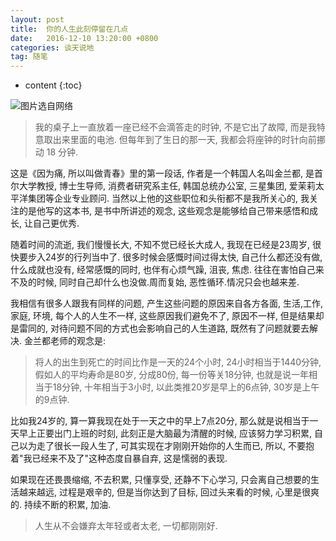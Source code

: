 ```yaml
---
layout: post
title:  你的人生此刻停留在几点
date:   2016-12-10 13:20:00 +0800
categories: 谈天说地
tag: 随笔
---
```


* content
{:toc}



![图片选自网络](http://wallions.com/wp-content/uploads/2016/05/8470-1000x667.jpg)


> 我的桌子上一直放着一座已经不会滴答走的时钟, 不是它出了故障, 而是我特意取出来里面的电池. 但每年到了生日的那一天, 我都会将座钟的时针向前挪动 18 分钟.

这是《因为痛, 所以叫做青春》里的第一段话, 作者是一个韩国人名叫金兰都, 是首尔大学教授, 博士生导师, 消费者研究系主任, 韩国总统办公室, 三星集团, 爱茉莉太平洋集团等企业专业顾问. 当然以上他的这些职位和头衔都不是我所关心的, 我关注的是他写的这本书, 是书中所讲述的观念, 这些观念是能够给自己带来感悟和成长, 让自己更优秀.  

随着时间的流逝, 我们慢慢长大, 不知不觉已经长大成人, 我现在已经是23周岁, 很快要步入24岁的行列当中了. 很多时候会感慨时间过得太快, 自己什么都还没有做, 什么成就也没有, 经常感慨的同时, 也伴有心烦气躁, 沮丧, 焦虑. 往往在害怕自己来不及的时候, 同时自己却什么也没做.周而复始, 恶性循环.情况只会也越来差.

我相信有很多人跟我有同样的问题, 产生这些问题的原因来自各方各面, 生活,工作, 家庭, 环境, 每个人的人生不一样, 这些原因我们避免不了, 原因不一样, 但是结果却是雷同的, 对待问题不同的方式也会影响自己的人生道路, 既然有了问题就要去解决. 金兰都老师的观念是:  

> 将人的出生到死亡的时间比作是一天的24个小时, 24小时相当于1440分钟, 假如人的平均寿命是80岁, 分成80份, 每一份等关18分钟, 也就是说一年相当于18分钟, 十年相当于3小时, 以此类推20岁是早上的6点钟, 30岁是上午的9点钟.

比如我24岁的, 算一算我现在处于一天之中的早上7点20分, 那么就是说相当于一天早上正要出门上班的时刻, 此刻正是大脑最为清醒的时候, 应该努力学习积累, 自己以为走了很长一段人生了, 可其实现在才刚刚开始你的人生而已, 所以, 不要抱着"我已经来不及了"这种态度自暴自弃, 这是懦弱的表现.

如果现在还畏畏缩缩, 不去积累, 只懂享受, 还静不下心学习, 只会离自己想要的生活越来越远, 过程是艰辛的, 但是当你达到了目标, 回过头来看的时候, 心里是很爽的. 持续不断的积累, 加油.

> 人生从不会嫌弃太年轻或者太老, 一切都刚刚好.